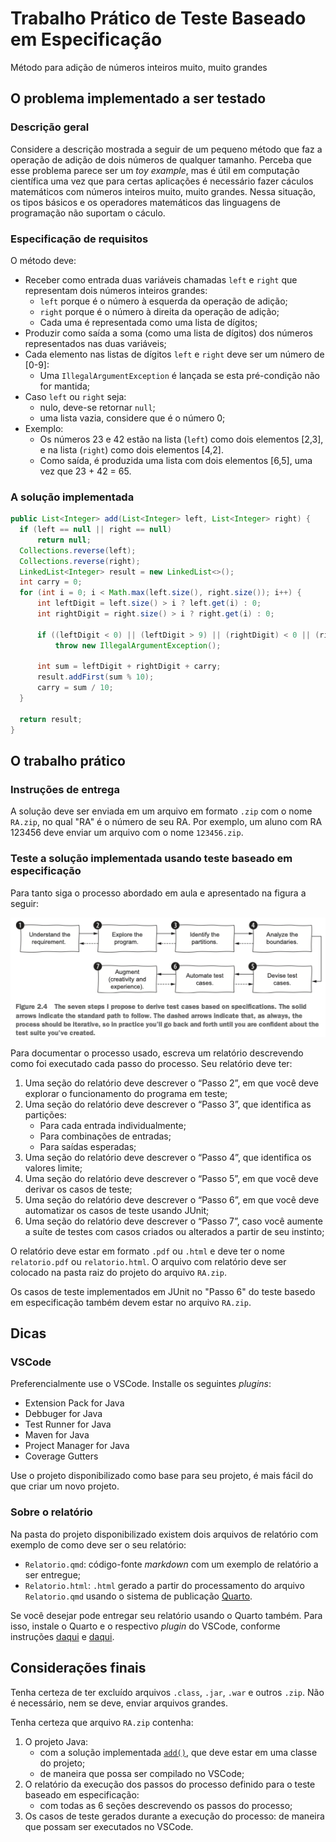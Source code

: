 # Trabalho Prático de Teste Baseado em Especificação
Método para adição de números inteiros muito, muito grandes

## O problema implementado a ser testado
### Descrição geral
Considere a descrição mostrada a seguir de um pequeno método que faz a operação de adição de dois números de qualquer tamanho. Perceba que esse problema parece ser um _toy example_, mas é útil em computação científica uma vez que para certas aplicações é necessário fazer cáculos matemáticos com números inteiros muito, muito grandes. Nessa situação, os tipos básicos e os operadores matemáticos das linguagens de programação não suportam o cáculo.

### Especificação de requisitos
O método deve:

- Receber como entrada duas variáveis chamadas `left` e `right` que representam dois números inteiros grandes:
    - `left` porque é o número à esquerda da operação de adição;
    - `right` porque é o número à direita da operação de adição;
    - Cada uma é representada como uma lista de dígitos;
- Produzir como saída a soma (como uma lista de dígitos) dos números representados nas duas variáveis;
- Cada elemento nas listas de dígitos `left` e `right` deve ser um número de [0-9]:
    - Uma `IllegalArgumentException` é lançada se esta pré-condição não for mantida;
- Caso `left` ou `right` seja:
    - nulo, deve-se retornar `null`;
    - uma lista vazia, considere que é o número 0;
- Exemplo:
    - Os números 23 e 42 estão na lista (`left`) como dois elementos [2,3], e na lista (`right`) como dois elementos [4,2].
    - Como saída, é produzida uma lista com dois elementos [6,5], uma vez que 23 + 42 = 65.

### A solução implementada

```java
public List<Integer> add(List<Integer> left, List<Integer> right) {
  if (left == null || right == null)
      return null;
  Collections.reverse(left);
  Collections.reverse(right);  
  LinkedList<Integer> result = new LinkedList<>();
  int carry = 0;
  for (int i = 0; i < Math.max(left.size(), right.size()); i++) {
      int leftDigit = left.size() > i ? left.get(i) : 0;
      int rightDigit = right.size() > i ? right.get(i) : 0;

      if ((leftDigit < 0) || (leftDigit > 9) || (rightDigit) < 0 || (rightDigit > 9))
          throw new IllegalArgumentException();

      int sum = leftDigit + rightDigit + carry;
      result.addFirst(sum % 10);
      carry = sum / 10;
  }

  return result;
}
```

## O trabalho prático

### Instruções de entrega
A solução deve ser enviada em um arquivo em formato `.zip` com o nome `RA.zip`, no qual "RA" é o número de seu RA. Por exemplo, um aluno com RA 123456 deve enviar um arquivo com o nome `123456.zip`.

### Teste a solução implementada usando teste baseado em especificação
Para tanto siga o processo abordado em aula e apresentado na figura a seguir:

![teste-especificacao](../imgs/teste-especificacao.png "Figure 1: Processo usado no Teste baseado em Especificação.")


Para documentar o processo usado, escreva um relatório descrevendo como foi executado cada passo do processo. Seu relatório deve ter:

1. Uma seção do relatório deve descrever o “Passo 2”, em que você deve explorar o funcionamento do programa em teste;
2. Uma seção do relatório deve descrever o “Passo 3”, que identifica as partições:
    - Para cada entrada individualmente;
    - Para combinações de entradas;
    - Para saídas esperadas;
3. Uma seção do relatório deve descrever o “Passo 4”, que identifica os valores limite;
4. Uma seção do relatório deve descrever o “Passo 5”, em que você deve derivar os casos de teste;
5. Uma seção do relatório deve descrever o “Passo 6”, em que você deve automatizar os casos de teste usando JUnit;
6. Uma seção do relatório deve descrever o “Passo 7”, caso você aumente a suíte de testes com casos criados ou alterados a partir de seu instinto;

O relatório deve estar em formato `.pdf` ou `.html` e deve ter o nome `relatorio.pdf` ou `relatorio.html`. O arquivo com relatório deve ser colocado na pasta raiz do projeto do arquivo `RA.zip`.

Os casos de teste implementados em JUnit no "Passo 6" do teste basedo em especificação também devem estar no arquivo `RA.zip`.

## Dicas

### VSCode

Preferencialmente use o VSCode. Installe os seguintes _plugins_:

- Extension Pack for Java
- Debbuger for Java
- Test Runner for Java
- Maven for Java
- Project Manager for Java
- Coverage Gutters

Use o projeto disponibilizado como base para seu projeto, é mais fácil do que criar um novo projeto.

### Sobre o relatório

Na pasta do projeto disponibilizado existem dois arquivos de relatório com exemplo de como deve ser o seu relatório:

- ``Relatorio.qmd``: código-fonte _markdown_ com um exemplo de relatório a ser entregue;
- ``Relatorio.html``: ``.html`` gerado a partir do processamento do arquivo ``Relatorio.qmd`` usando o sistema de publicação [Quarto](https://quarto.org).

Se você desejar pode entregar seu relatório usando o Quarto também. Para isso, instale o Quarto e o respectivo _plugin_ do VSCode, conforme instruções [daqui](https://quarto.org/docs/get-started/) e [daqui](https://quarto.org/docs/get-started/hello/vscode.html).

## Considerações finais

Tenha certeza de ter excluído arquivos ``.class``, ``.jar``, ``.war`` e outros ``.zip``. Não é necessário, nem se deve, enviar arquivos grandes.

Tenha certeza que arquivo ``RA.zip`` contenha:

1. O projeto Java:
    - com a solução implementada [``add()``](#a-solução-implementada), que deve estar em uma classe do projeto;
    - de maneira que possa ser compilado no VSCode;
2. O relatório da execução dos passos do processo definido para o teste baseado em especificação:
    - com todas as 6 seções descrevendo os passos do processo;
3. Os casos de teste gerados durante a execução do processo:
de maneira que possam ser executados no VSCode.